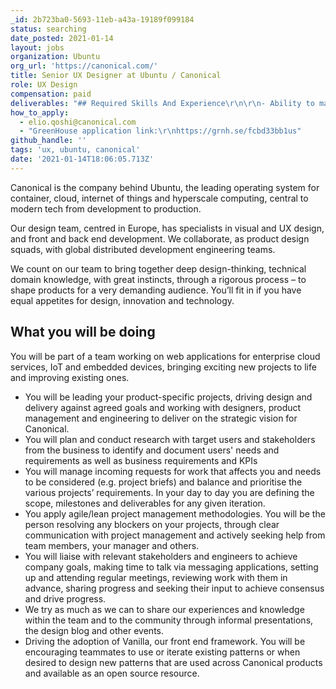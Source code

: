 ```yaml
---
_id: 2b723ba0-5693-11eb-a43a-19189f099184
status: searching
date_posted: 2021-01-14
layout: jobs
organization: Ubuntu
org_url: 'https://canonical.com/'
title: Senior UX Designer at Ubuntu / Canonical
role: UX Design
compensation: paid
deliverables: "## Required Skills And Experience\r\n\r\n- Ability to maintain a good view across a number of projects, and to be a go-to person for the design team as a whole and work with other seniors and leads to align overall departmental processes \r\n- Ability to articulate clearly and effectively your design decisions to team members, engineers and stakeholders\r\n- Ability to develop the process / approach for tackling a design problem and to lead the exploration and design solutions of undefined problem spaces\r\n- Ability to set up, attend and run weekly catch-ups with engineers and stakeholders you are collaborating with\r\n- Desire to work collaboratively with team members across different disciplines\r\n- Ability to work in an agile way and manage your own workload to deliver designs to agreed timescales\r\n- Motivation to drive understanding of impact and success metrics to focus your efforts. Develop a good working knowledge of KPI’s and Google Analytics - goal setting and tracking, A/B testing etc.\r\n- Proficiency in design and prototyping tools and basic understanding of HTML and CSS\r\n- Bachelor’s or master’s degrees or equivalent\r\n- 5~7 years experience in UX design roles"
how_to_apply:
  - elio.qoshi@canonical.com
  - "GreenHouse application link:\r\nhttps://grnh.se/fcbd33bb1us"
github_handle: ''
tags: 'ux, ubuntu, canonical'
date: '2021-01-14T18:06:05.713Z'
---
```

Canonical is the company behind Ubuntu, the leading operating system for container, cloud, internet of things and hyperscale computing, central to modern tech from development to production.

Our design team, centred in Europe, has specialists in visual and UX design, and front and back end development. We collaborate, as product design squads, with global distributed development engineering teams.

We count on our team to bring together deep design-thinking, technical domain knowledge, with great instincts, through a rigorous process – to shape products for a very demanding audience. You’ll fit in if you have equal appetites for design, innovation and technology.

## What you will be doing

You will be part of a team working on web applications for enterprise cloud services, IoT and embedded devices, bringing exciting new projects to life and improving existing ones.

- You will be leading your product-specific projects, driving design and delivery against agreed goals and working with designers, product management and engineering to deliver on the strategic vision for Canonical.
- You will plan and conduct research with target users and stakeholders from the business to identify and document users' needs and requirements as well as business requirements and KPIs
- You will manage incoming requests for work that affects you and needs to be considered (e.g. project briefs) and balance and prioritise the various projects’ requirements. In your day to day you are defining the scope, milestones and deliverables for any given iteration.
- You apply agile/lean project management methodologies. You will be the person resolving any blockers on your projects, through clear communication with project management and actively seeking help from team members, your manager and others.
- You will liaise with relevant stakeholders and engineers to achieve company goals, making time to talk via messaging applications, setting up and attending regular meetings, reviewing work with them in advance, sharing progress and seeking their input to achieve consensus and drive progress. 
- We try as much as we can to share our experiences and knowledge within the team and to the community through informal presentations, the design blog and other events. 
- Driving the adoption of Vanilla, our front end framework. You will be encouraging teammates to use or iterate existing patterns or when desired to design new patterns that are used across Canonical products and available as an open source resource.
